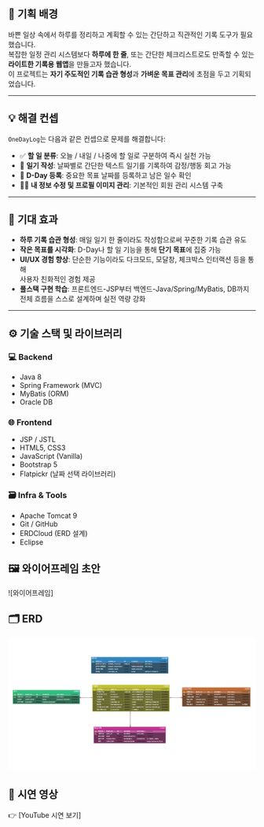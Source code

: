## 🧭 기획 배경

바쁜 일상 속에서 하루를 정리하고 계획할 수 있는 간단하고 직관적인 기록 도구가 필요했습니다.  
복잡한 일정 관리 시스템보다 **하루에 한 줄**, 또는 간단한 체크리스트로도 만족할 수 있는  
**라이트한 기록용 웹앱**을 만들고자 했습니다.  
이 프로젝트는 **자기 주도적인 기록 습관 형성**과 **가벼운 목표 관리**에 초점을 두고 기획되었습니다.

---

## 💡 해결 컨셉

`OneDayLog`는 다음과 같은 컨셉으로 문제를 해결합니다:

- ✅ **할 일 분류**: 오늘 / 내일 / 나중에 할 일로 구분하여 즉시 실천 가능
- 📝 **일기 작성**: 날짜별로 간단한 텍스트 일기를 기록하여 감정/행동 회고 가능
- 📅 **D-Day 등록**: 중요한 목표 날짜를 등록하고 남은 일수 확인
- 🧑‍💻 **내 정보 수정 및 프로필 이미지 관리**: 기본적인 회원 관리 시스템 구축

---

## 🎯 기대 효과

- **하루 기록 습관 형성**: 매일 일기 한 줄이라도 작성함으로써 꾸준한 기록 습관 유도
- **작은 목표를 시각화**: D-Day나 할 일 기능을 통해 **단기 목표**에 집중 가능
- **UI/UX 경험 향상**: 단순한 기능이라도 다크모드, 모달창, 체크박스 인터랙션 등을 통해  
  사용자 친화적인 경험 제공
- **풀스택 구현 학습**: 프론트엔드-JSP부터 백엔드-Java/Spring/MyBatis, DB까지  
  전체 흐름을 스스로 설계하며 실전 역량 강화

---

## ⚙️ 기술 스택 및 라이브러리

### 💻 Backend
- Java 8
- Spring Framework (MVC)
- MyBatis (ORM)
- Oracle DB

### 🌐 Frontend
- JSP / JSTL
- HTML5, CSS3
- JavaScript (Vanilla)
- Bootstrap 5
- Flatpickr (날짜 선택 라이브러리)

### 🗃 Infra & Tools
- Apache Tomcat 9
- Git / GitHub
- ERDCloud (ERD 설계)
- Eclipse

## 🖼 와이어프레임 초안  
![와이어프레임]

## 🗂 ERD  
![ERD](./img/erd.png)

## 🎥 시연 영상  
👉 [YouTube 시연 보기]
